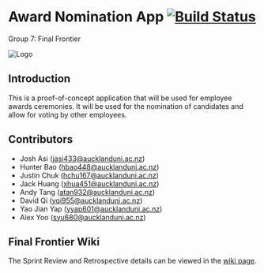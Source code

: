 # Award Nomination App [![Build Status](https://travis-ci.com/hbao448/AwardNominationApp.svg?token=cciKEDpQyfT6yqJyJd58&branch=master)](https://travis-ci.com/hbao448/AwardNominationApp)

Group 7: Final Frontier

![Logo](https://cdn.discordapp.com/attachments/439232581951553537/476870356418953236/received_2155629124759234.png)

## Introduction

This is a proof-of-concept application that will be used for employee awards ceremonies. It will be used for the nomination of candidates and allow for voting by other employees.

## Contributors

* Josh Asi (jasi433@aucklanduni.ac.nz)
* Hunter Bao (hbao448@aucklanduni.ac.nz)
* Justin Chuk (hchu167@aucklanduni.ac.nz) 
* Jack Huang (xhua451@aucklanduni.ac.nz)
* Andy Tang (atan932@aucklanduni.ac.nz)
* David Qi (yqi955@aucklanduni.ac.nz)
* Yao Jian Yap (yyap601@aucklanduni.ac.nz)
* Alex Yoo (syu680@aucklanduni.ac.nz)

## Final Frontier Wiki

The Sprint Review and Retrospective details can be viewed in the [wiki page](https://github.com/hbao448/AwardNominationApp/wiki).
